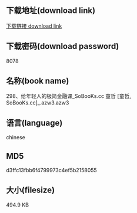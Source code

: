 ## 下载地址(download link)
[下载链接 download link](https://voluble-croquembouche-d321dc.netlify.app/?s=298%E3%80%81%E7%BB%99%E5%B9%B4%E8%BD%BB%E4%BA%BA%E7%9A%84%E6%9E%81%E7%AE%80%E9%87%91%E8%9E%8D%E8%AF%BE_SoBooKs.cc+%E7%AB%A5%E5%93%B2+%5B%E7%AB%A5%E5%93%B2%2C+SoBooKs.cc%5D_.azw3)

## 下载密码(download password)
8078

## 名称(book name)
298、给年轻人的极简金融课_SoBooKs.cc 童哲 [童哲, SoBooKs.cc]_.azw3.azw3

## 语言(language)
chinese

## MD5
d3ffc13fbb6f4799973c4ef5b2158055

## 大小(filesize)
494.9 KB
